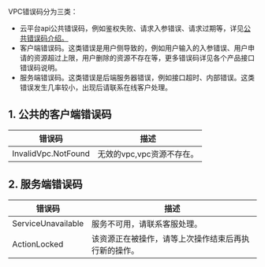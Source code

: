 VPC错误码分为三类：
- 云平台api公共错误码，例如鉴权失败、请求入参错误、请求过期等，详见<a href="http://tcecqpoc.fsphere.cn/doc/api/245/4781" title="公共错误码">公共错误码介绍。</a>
- 客户端错误码。这类错误是用户侧导致的，例如用户输入的入参错误、用户申请的资源超过上限，用户删除的资源不存在等，更多错误码详见各个产品接口错误码说明。
- 服务端错误码。这类错误是后端服务器错误，例如接口超时、内部错误。这类错误发生几率较小，出现后请联系在线客户处理。

## 1. 公共的客户端错误码

| 错误码 | 描述 |
|---------|---------|
| InvalidVpc.NotFound | 无效的vpc,vpc资源不存在。 |

## 2. 服务端错误码

| 错误码 | 描述 |
|---------|---------|
| ServiceUnavailable | 服务不可用，请联系客服处理。 |
| ActionLocked | 该资源正在被操作，请等上次操作结束后再执行新的操作。|
